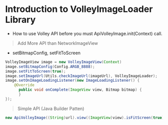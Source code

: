 # Introduction to VolleyImageLoader Library
- How to use Volley API before you must ApiVolleyImage.init(Context) call.

> Add More API than NetworkImageView 
 - setBitmapConfig, setFitToScreen
```java
VolleyImageView image = new VolleyImageView(Context)
image.setBitmapConfig(Config.ARGB_8888);
image.setFitToScreen(true);
image.setImageUrl(Utils.checkImageUrl(imageUrl), VolleyImageLoader);
image.setOnImageLoadingListener(new ImageLoadingListener() {
    @Override
      public void onComplete(ImageView view, Bitmap bitmap) {
      }
});
```

> Simple API (Java Builder Patten)
```java
new ApiVolleyImage((String)url).view((ImageView)view).isFitScreen(true).isFade(false).displayImage();
```
